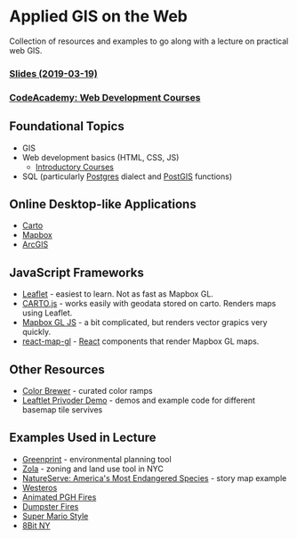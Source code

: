 # Applied GIS on the Web
Collection of resources and examples to go along with a lecture on practical web GIS.

### [Slides (2019-03-19)](https://docs.google.com/presentation/d/1S8TPz5dEc4HpCpmMA7GbDDQ4vZCmkAGn4lR0vuC1ga8/edit?usp=sharing)

### [CodeAcademy: Web Development Courses](https://www.codecademy.com/learn/paths/web-development)

## Foundational Topics
* GIS
* Web development basics (HTML, CSS, JS)
  * [Introductory Courses](https://www.codecademy.com/learn/paths/web-development)
* SQL (particularly [Postgres](https://www.postgresql.org/) dialect and [PostGIS](https://postgis.net/) functions)

## Online Desktop-like Applications
* [Carto](www.carto.com)
* [Mapbox](www.mapbox.com)
* [ArcGIS](https://www.arcgis.com)

## JavaScript Frameworks
* [Leaflet](https://leafletjs.com/) - easiest to learn. Not as fast as Mapbox GL.
* [CARTO.js](https://carto.com/developers/carto-js/v3/) - works easily with geodata stored on carto. Renders maps using Leaflet.  
* [Mapbox GL JS](https://docs.mapbox.com/mapbox-gl-js/api/) - a bit complicated, but renders vector grapics very quickly. 
* [react-map-gl](https://uber.github.io/react-map-gl/#/) - [React](https://reactjs.org/) components that render Mapbox GL maps. 

## Other Resources
* [Color Brewer](http://colorbrewer2.org/#type=sequential&scheme=BuGn&n=3) - curated color ramps
* [Leaftlet Privoder Demo](https://leaflet-extras.github.io/leaflet-providers/preview/) - demos and example code for different basemap tile servives

## Examples Used in Lecture
* [Greenprint](https://tools.wprdc.org/urban-greenprint) - environmental planning tool
* [Zola](https://zola.planning.nyc.gov/) - zoning and land use tool in NYC
* [NatureServe: America's Most Endangered Species](https://natureserve.maps.arcgis.com/apps/Cascade/index.html?appid=5446925c6f73456f8a868652aad15b8d) - story map example
* [Westeros](https://public.carto.com/builder/f580acdf-f653-47a0-9889-952b086b5ea4/embed?state=%7B%22map%22%3A%7B%22ne%22%3A%5B-25.562265014427492%2C-41.22070312500001%5D%2C%22sw%22%3A%5B49.15296965617042%2C121.20117187500001%5D%2C%22center%22%3A%5B14.902321826141808%2C39.99023437500001%5D%2C%22zoom%22%3A4%7D%7D)
* [Animated PGH Fires](https://wprdc-maps.carto.com/u/wprdc/builder/3068e679-6da8-4e3c-a4a7-a9ef94d166b8/embed)
* [Dumpster Fires](https://wprdc-maps.carto.com/u/wprdc/builder/2f0aa3d6-e945-4d8e-96a2-d9cd60a38aa0/embed)
* [Super Mario Style](https://api.tiles.mapbox.com/v4/duncangraham.552f58b0/page.html?access_token=pk.eyJ1IjoiZHVuY2FuZ3JhaGFtIiwiYSI6IlJJcWdFczQifQ.9HUpTV1es8IjaGAf_s64VQ#5/36.580/-80.156)
* [8Bit NY](http://8bitcity.com/map?New%20York)
